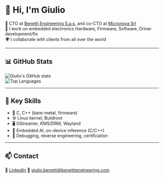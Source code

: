 # 👋 Hi, I'm Giulio

🎯 CTO at [Benetti Engineering S.a.s.](https://github.com/Benetti-Engineering-sas) and co-CTO at [Micronova Srl](https://www.micronovasrl.com)  
🧠 I work on embedded electronics Hardware, Firmware, Software, Driver development/fix  
🌍 I collaborate with clients from all over the world

---

## 📊 GitHub Stats

![Giulio's GitHub stats](https://github-readme-stats.vercel.app/api?username=giuliobenetti&show_icons=true&hide=contribs&count_private=true)  
![Top Languages](https://github-readme-stats.vercel.app/api/top-langs/?username=giuliobenetti&layout=compact)

---

## 🧰 Key Skills

- 🔌 C, C++ (bare-metal, firmware)
- ⚙️ Linux kernel, Buildroot
- 🖥️ GStreamer, KMS/DRM, Wayland
- 🤖 Embedded AI, on-device inference (C/C++)
- 🧪 Debugging, reverse engineering, certification

---

## 📫 Contact

🔗 [LinkedIn](https://www.linkedin.com/in/giuliobenetti)
📧 giulio.benetti@benettiengineering.com
